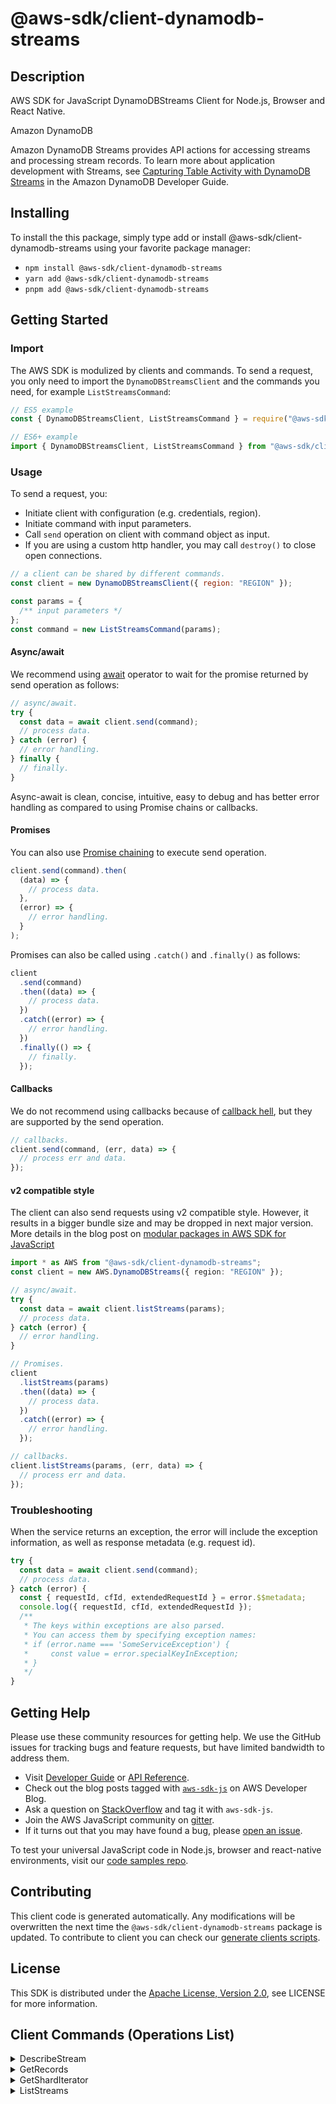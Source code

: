 <!-- generated file, do not edit directly -->

# @aws-sdk/client-dynamodb-streams

## Description

AWS SDK for JavaScript DynamoDBStreams Client for Node.js, Browser and React Native.

<fullname>Amazon DynamoDB</fullname>

<p>Amazon DynamoDB Streams provides API actions for accessing streams and processing
stream records. To learn more about application development with Streams, see <a href="https://docs.aws.amazon.com/amazondynamodb/latest/developerguide/Streams.html">Capturing
Table Activity with DynamoDB Streams</a> in the Amazon DynamoDB Developer
Guide.</p>

## Installing

To install the this package, simply type add or install @aws-sdk/client-dynamodb-streams
using your favorite package manager:

- `npm install @aws-sdk/client-dynamodb-streams`
- `yarn add @aws-sdk/client-dynamodb-streams`
- `pnpm add @aws-sdk/client-dynamodb-streams`

## Getting Started

### Import

The AWS SDK is modulized by clients and commands.
To send a request, you only need to import the `DynamoDBStreamsClient` and
the commands you need, for example `ListStreamsCommand`:

```js
// ES5 example
const { DynamoDBStreamsClient, ListStreamsCommand } = require("@aws-sdk/client-dynamodb-streams");
```

```ts
// ES6+ example
import { DynamoDBStreamsClient, ListStreamsCommand } from "@aws-sdk/client-dynamodb-streams";
```

### Usage

To send a request, you:

- Initiate client with configuration (e.g. credentials, region).
- Initiate command with input parameters.
- Call `send` operation on client with command object as input.
- If you are using a custom http handler, you may call `destroy()` to close open connections.

```js
// a client can be shared by different commands.
const client = new DynamoDBStreamsClient({ region: "REGION" });

const params = {
  /** input parameters */
};
const command = new ListStreamsCommand(params);
```

#### Async/await

We recommend using [await](https://developer.mozilla.org/en-US/docs/Web/JavaScript/Reference/Operators/await)
operator to wait for the promise returned by send operation as follows:

```js
// async/await.
try {
  const data = await client.send(command);
  // process data.
} catch (error) {
  // error handling.
} finally {
  // finally.
}
```

Async-await is clean, concise, intuitive, easy to debug and has better error handling
as compared to using Promise chains or callbacks.

#### Promises

You can also use [Promise chaining](https://developer.mozilla.org/en-US/docs/Web/JavaScript/Guide/Using_promises#chaining)
to execute send operation.

```js
client.send(command).then(
  (data) => {
    // process data.
  },
  (error) => {
    // error handling.
  }
);
```

Promises can also be called using `.catch()` and `.finally()` as follows:

```js
client
  .send(command)
  .then((data) => {
    // process data.
  })
  .catch((error) => {
    // error handling.
  })
  .finally(() => {
    // finally.
  });
```

#### Callbacks

We do not recommend using callbacks because of [callback hell](http://callbackhell.com/),
but they are supported by the send operation.

```js
// callbacks.
client.send(command, (err, data) => {
  // process err and data.
});
```

#### v2 compatible style

The client can also send requests using v2 compatible style.
However, it results in a bigger bundle size and may be dropped in next major version. More details in the blog post
on [modular packages in AWS SDK for JavaScript](https://aws.amazon.com/blogs/developer/modular-packages-in-aws-sdk-for-javascript/)

```ts
import * as AWS from "@aws-sdk/client-dynamodb-streams";
const client = new AWS.DynamoDBStreams({ region: "REGION" });

// async/await.
try {
  const data = await client.listStreams(params);
  // process data.
} catch (error) {
  // error handling.
}

// Promises.
client
  .listStreams(params)
  .then((data) => {
    // process data.
  })
  .catch((error) => {
    // error handling.
  });

// callbacks.
client.listStreams(params, (err, data) => {
  // process err and data.
});
```

### Troubleshooting

When the service returns an exception, the error will include the exception information,
as well as response metadata (e.g. request id).

```js
try {
  const data = await client.send(command);
  // process data.
} catch (error) {
  const { requestId, cfId, extendedRequestId } = error.$$metadata;
  console.log({ requestId, cfId, extendedRequestId });
  /**
   * The keys within exceptions are also parsed.
   * You can access them by specifying exception names:
   * if (error.name === 'SomeServiceException') {
   *     const value = error.specialKeyInException;
   * }
   */
}
```

## Getting Help

Please use these community resources for getting help.
We use the GitHub issues for tracking bugs and feature requests, but have limited bandwidth to address them.

- Visit [Developer Guide](https://docs.aws.amazon.com/sdk-for-javascript/v3/developer-guide/welcome.html)
  or [API Reference](https://docs.aws.amazon.com/AWSJavaScriptSDK/v3/latest/index.html).
- Check out the blog posts tagged with [`aws-sdk-js`](https://aws.amazon.com/blogs/developer/tag/aws-sdk-js/)
  on AWS Developer Blog.
- Ask a question on [StackOverflow](https://stackoverflow.com/questions/tagged/aws-sdk-js) and tag it with `aws-sdk-js`.
- Join the AWS JavaScript community on [gitter](https://gitter.im/aws/aws-sdk-js-v3).
- If it turns out that you may have found a bug, please [open an issue](https://github.com/aws/aws-sdk-js-v3/issues/new/choose).

To test your universal JavaScript code in Node.js, browser and react-native environments,
visit our [code samples repo](https://github.com/aws-samples/aws-sdk-js-tests).

## Contributing

This client code is generated automatically. Any modifications will be overwritten the next time the `@aws-sdk/client-dynamodb-streams` package is updated.
To contribute to client you can check our [generate clients scripts](https://github.com/aws/aws-sdk-js-v3/tree/main/scripts/generate-clients).

## License

This SDK is distributed under the
[Apache License, Version 2.0](http://www.apache.org/licenses/LICENSE-2.0),
see LICENSE for more information.

## Client Commands (Operations List)

<details>
<summary>
DescribeStream
</summary>

[Command API Reference](https://docs.aws.amazon.com/AWSJavaScriptSDK/v3/latest/clients/client-dynamodb-streams/classes/describestreamcommand.html) / [Input](https://docs.aws.amazon.com/AWSJavaScriptSDK/v3/latest/clients/client-dynamodb-streams/interfaces/describestreamcommandinput.html) / [Output](https://docs.aws.amazon.com/AWSJavaScriptSDK/v3/latest/clients/client-dynamodb-streams/interfaces/describestreamcommandoutput.html)

</details>
<details>
<summary>
GetRecords
</summary>

[Command API Reference](https://docs.aws.amazon.com/AWSJavaScriptSDK/v3/latest/clients/client-dynamodb-streams/classes/getrecordscommand.html) / [Input](https://docs.aws.amazon.com/AWSJavaScriptSDK/v3/latest/clients/client-dynamodb-streams/interfaces/getrecordscommandinput.html) / [Output](https://docs.aws.amazon.com/AWSJavaScriptSDK/v3/latest/clients/client-dynamodb-streams/interfaces/getrecordscommandoutput.html)

</details>
<details>
<summary>
GetShardIterator
</summary>

[Command API Reference](https://docs.aws.amazon.com/AWSJavaScriptSDK/v3/latest/clients/client-dynamodb-streams/classes/getsharditeratorcommand.html) / [Input](https://docs.aws.amazon.com/AWSJavaScriptSDK/v3/latest/clients/client-dynamodb-streams/interfaces/getsharditeratorcommandinput.html) / [Output](https://docs.aws.amazon.com/AWSJavaScriptSDK/v3/latest/clients/client-dynamodb-streams/interfaces/getsharditeratorcommandoutput.html)

</details>
<details>
<summary>
ListStreams
</summary>

[Command API Reference](https://docs.aws.amazon.com/AWSJavaScriptSDK/v3/latest/clients/client-dynamodb-streams/classes/liststreamscommand.html) / [Input](https://docs.aws.amazon.com/AWSJavaScriptSDK/v3/latest/clients/client-dynamodb-streams/interfaces/liststreamscommandinput.html) / [Output](https://docs.aws.amazon.com/AWSJavaScriptSDK/v3/latest/clients/client-dynamodb-streams/interfaces/liststreamscommandoutput.html)

</details>
